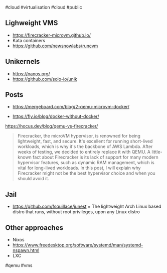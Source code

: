 #cloud #virtualisation #cloud #public

## Lighweight VMS

- https://firecracker-microvm.github.io/
- Kata containers
- https://github.com/newsnowlabs/runcvm

## Unikernels

- https://nanos.org/
- https://github.com/solo-io/unik

## Posts

- https://mergeboard.com/blog/2-qemu-microvm-docker/

- https://fly.io/blog/docker-without-docker/

https://hocus.dev/blog/qemu-vs-firecracker/
> Firecracker, the microVM hypervisor, is renowned for being lightweight, fast, and secure. It's excellent for running short-lived workloads, which is why it's the backbone of AWS Lambda. After weeks of testing, we decided to entirely replace it with QEMU. A little-known fact about Firecracker is its lack of support for many modern hypervisor features, such as dynamic RAM management, which is vital for long-lived workloads. In this post, I will explain why Firecracker might not be the best hypervisor choice and when you should avoid it.

## Jail

- https://github.com/fsquillace/junest = The lightweight Arch Linux based distro that runs, without root privileges, upon any Linux distro

## Other approaches

- Nixos
- https://www.freedesktop.org/software/systemd/man/systemd-nspawn.html
- LXC

<!-- Keywords -->
#qemu #vms
<!-- /Keywords -->
